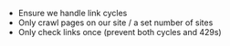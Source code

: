  * Ensure we handle link cycles
 * Only crawl pages on our site / a set number of sites
 * Only check links once (prevent both cycles and 429s)